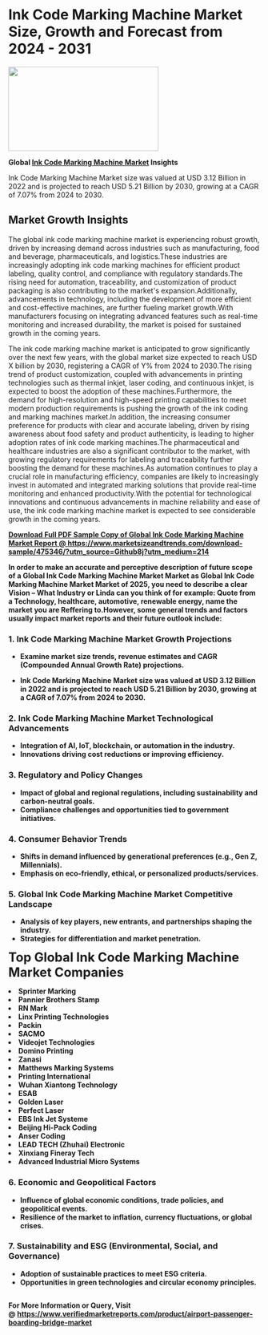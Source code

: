 <H1>Ink Code Marking Machine Market Size, Growth and Forecast from 2024 - 2031</H1><img class="aligncenter size-medium wp-image-584254" src="https://thirdeyenews.in/wp-content/uploads/2024/09/Global-Market-Research-300x168.jpeg" alt="" width="300" height="168" /><p><strong>Global&nbsp;<a href="https://www.marketsizeandtrends.com/download-sample/475346/?utm_source=Github8j?utm_medium=214">Ink Code Marking Machine Market</a> Insights</strong></p><p>Ink Code Marking Machine Market size was valued at USD 3.12 Billion in 2022 and is projected to reach USD 5.21 Billion by 2030, growing at a CAGR of 7.07% from 2024 to 2030.</p><p><h2>Market Growth Insights</h2> <p>The global ink code marking machine market is experiencing robust growth, driven by increasing demand across industries such as manufacturing, food and beverage, pharmaceuticals, and logistics.These industries are increasingly adopting ink code marking machines for efficient product labeling, quality control, and compliance with regulatory standards.The rising need for automation, traceability, and customization of product packaging is also contributing to the market's expansion.Additionally, advancements in technology, including the development of more efficient and cost-effective machines, are further fueling market growth.With manufacturers focusing on integrating advanced features such as real-time monitoring and increased durability, the market is poised for sustained growth in the coming years.</p> <p><strong><a href="#"></a></strong></p> <p>The ink code marking machine market is anticipated to grow significantly over the next few years, with the global market size expected to reach USD X billion by 2030, registering a CAGR of Y% from 2024 to 2030.The rising trend of product customization, coupled with advancements in printing technologies such as thermal inkjet, laser coding, and continuous inkjet, is expected to boost the adoption of these machines.Furthermore, the demand for high-resolution and high-speed printing capabilities to meet modern production requirements is pushing the growth of the ink coding and marking machines market.In addition, the increasing consumer preference for products with clear and accurate labeling, driven by rising awareness about food safety and product authenticity, is leading to higher adoption rates of ink code marking machines.The pharmaceutical and healthcare industries are also a significant contributor to the market, with growing regulatory requirements for labeling and traceability further boosting the demand for these machines.As automation continues to play a crucial role in manufacturing efficiency, companies are likely to increasingly invest in automated and integrated marking solutions that provide real-time monitoring and enhanced productivity.With the potential for technological innovations and continuous advancements in machine reliability and ease of use, the ink code marking machine market is expected to see considerable growth in the coming years.</p> <p><strong><a href="#"></p><p><span class=""><strong>Download Full PDF Sample Copy of Global Ink Code Marking Machine Market Report</strong> @ <a href="https://www.marketsizeandtrends.com/download-sample/475346/?utm_source=Github8j?utm_medium=214" target="_blank">https://www.marketsizeandtrends.com/download-sample/475346/?utm_source=Github8j?utm_medium=214</a></span></p><p>In order to make an accurate and perceptive description of future scope of a Global&nbsp;Ink Code Marking Machine Market Market as Global&nbsp;Ink Code Marking Machine Market Market of 2025, you need to describe a clear Vision &ndash; What Industry or Linda can you think of for example: Quote from a Technology, healthcare, automotive, renewable energy, name the market you are Reffering to.However, some general trends and factors usually impact market reports and their future outlook include:</p><h3>1.&nbsp;<strong>Ink Code Marking Machine Market Growth Projections</strong></h3><ul><li>Examine market size trends, revenue estimates and CAGR (Compounded Annual Growth Rate) projections.</li><li><p>Ink Code Marking Machine Market size was valued at USD 3.12 Billion in 2022 and is projected to reach USD 5.21 Billion by 2030, growing at a CAGR of 7.07% from 2024 to 2030.</p></li></ul><h3>2.&nbsp;<strong>Ink Code Marking Machine Market Technological Advancements</strong></h3><ul><li>Integration of AI, IoT, blockchain, or automation in the industry.</li><li>Innovations driving cost reductions or improving efficiency.</li></ul><h3>3.&nbsp;<strong>Regulatory and Policy Changes</strong></h3><ul><li>Impact of global and regional regulations, including sustainability and carbon-neutral goals.</li><li>Compliance challenges and opportunities tied to government initiatives.</li></ul><h3>4.&nbsp;<strong>Consumer Behavior Trends</strong></h3><ul><li>Shifts in demand influenced by generational preferences (e.g., Gen Z, Millennials).</li><li>Emphasis on eco-friendly, ethical, or personalized products/services.</li></ul><h3>5.&nbsp;<strong>Global Ink Code Marking Machine Market Competitive Landscape</strong></h3><ul><li>Analysis of key players, new entrants, and partnerships shaping the industry.</li><li>Strategies for differentiation and market penetration.</li></ul><p data-pm-slice="1 1 []"><span style="color: inherit; font-family: inherit; font-size: 25px;">Top Global Ink Code Marking Machine Market Companies</span></p><div class="" data-test-id=""><p><li>Sprinter Marking</li><li> Pannier Brothers Stamp</li><li> RN Mark</li><li> Linx Printing Technologies</li><li> Packin</li><li> SACMO</li><li> Videojet Technologies</li><li> Domino Printing</li><li> Zanasi</li><li> Matthews Marking Systems</li><li> Printing International</li><li> Wuhan Xiantong Technology</li><li> ESAB</li><li> Golden Laser</li><li> Perfect Laser</li><li> EBS Ink Jet Systeme</li><li> Beijing Hi-Pack Coding</li><li> Anser Coding</li><li> LEAD TECH (Zhuhai) Electronic</li><li> Xinxiang Fineray Tech</li><li> Advanced Industrial Micro Systems</li></p></div><h3>6.&nbsp;<strong>Economic and Geopolitical Factors</strong></h3><ul><li>Influence of global economic conditions, trade policies, and geopolitical events.</li><li>Resilience of the market to inflation, currency fluctuations, or global crises.</li></ul><h3>7.&nbsp;<strong>Sustainability and ESG (Environmental, Social, and Governance)</strong></h3><ul><li>Adoption of sustainable practices to meet ESG criteria.</li><li>Opportunities in green technologies and circular economy principles.</li></ul><h2><strong style="font-size: 14px;">For More Information or Query, Visit @&nbsp;</strong><a style="background-color: #ffffff; font-size: 14px;" href="https://www.marketsizeandtrends.com/report/ink-code-marking-machine-market/" target="_blank">https://www.verifiedmarketreports.com/product/airport-passenger-boarding-bridge-market</a></h2>